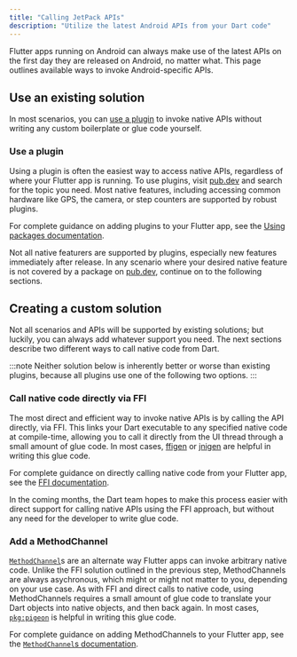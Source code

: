 ```yaml
---
title: "Calling JetPack APIs"
description: "Utilize the latest Android APIs from your Dart code"
---
```


<?code-excerpt path-base="platform_integration"?>

Flutter apps running on Android can always make use of the
latest APIs on the first day they are released on Android, no
matter what. This page outlines available ways to invoke
Android-specific APIs.

## Use an existing solution

In most scenarios, you can [use a plugin][use-a-plugin] to
invoke native APIs without writing any custom boilerplate or
glue code yourself.

[use-a-plugin]: /platform-integration/android/call-jetpack-apis#use-a-plugin

### Use a plugin

Using a plugin is often the easiest way to access native
APIs, regardless of where your Flutter app is running. To
use plugins, visit [pub.dev][pub] and search for
the topic you need. Most native features, including accessing
common hardware like GPS, the camera, or step counters are
supported by robust plugins.

For complete guidance on adding plugins to your Flutter app,
see the [Using packages documentation][packages].

[packages]: /packages-and-plugins/using-packages
[pub]: {{site.pub}}

Not all native featurers are supported by plugins, especially
new features immediately after release. In any scenario where
your desired native feature is not covered by a package on
[pub.dev][pub], continue on to the following sections.

## Creating a custom solution

Not all scenarios and APIs will be supported by
existing solutions; but luckily, you can always add whatever
support you need. The next sections describe two different
ways to call native code from Dart.

:::note
Neither solution below is inherently better or worse than 
existing plugins, because all plugins use one of the following
two options.
:::

### Call native code directly via FFI

The most direct and efficient way to invoke native APIs is by
calling the API directly, via FFI. This links your Dart executable
to any specified native code at compile-time, allowing you to 
call it directly from the UI thread through a small amount of glue
code. In most cases, [ffigen][ffigen] or [jnigen][jnigen] are
helpful in writing this glue code.

For complete guidance on directly calling native code from
your Flutter app, see the [FFI documentation][ffi].

In the coming months, the Dart team hopes to make this process
easier with direct support for calling native APIs using the
FFI approach, but without any need for the developer to write
glue code.

[ffi]: {{site.dart-site}}/interop/c-interop
[ffigen]: {{site.pub}}/packages/ffigen
[jnigen]: {{site.pub}}/packages/jnigen


### Add a MethodChannel

[`MethodChannel`][methodchannels-api-docs]s are an alternate
way Flutter apps can invoke arbitrary native code.
Unlike the FFI solution outlined in the previous step,
MethodChannels are always asychronous, which
might or might not matter to you, depending on your use case. As
with FFI and direct calls to native code, using MethodChannels
requires a small amount of glue code to translate your Dart objects
into native objects, and then back again. In most cases, 
[`pkg:pigeon`][pigeon] is helpful in writing this glue code.

For complete guidance on adding MethodChannels to your Flutter
app, see the [`MethodChannel`s documentation][methodchannels].

[methodchannels]: /platform-integration/platform-channels
[methodchannels-api-docs]: {{site.api}}/flutter/services/MethodChannel-class.html
[pigeon]: {{site.pub}}/packages/pigeon
